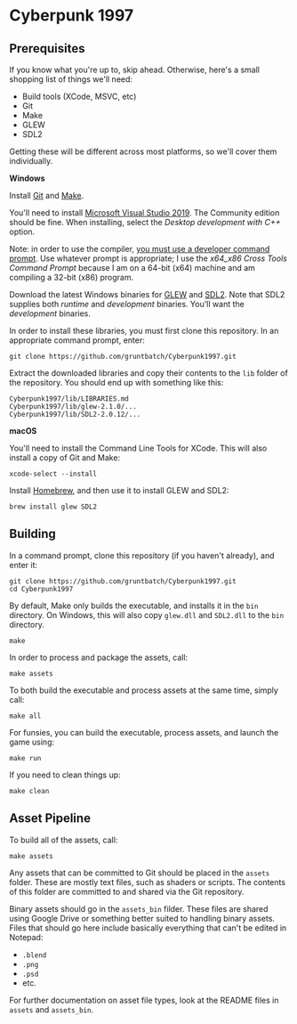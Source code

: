 Cyberpunk 1997
==============

Prerequisites
-------------

If you know what you're up to, skip ahead. Otherwise, here's a small shopping list of things we'll need:

  - Build tools (XCode, MSVC, etc)
  - Git
  - Make
  - GLEW
  - SDL2
  
Getting these will be different across most platforms, so we'll cover them individually.

__Windows__

Install [Git](https://git-scm.com/downloads) and [Make](http://gnuwin32.sourceforge.net/packages/make.htm).

You'll need to install [Microsoft Visual Studio 2019](https://visualstudio.microsoft.com/). The Community edition should be fine. When installing, select the _Desktop development with C++_ option.

Note: in order to use the compiler, [you must use a developer command prompt](https://docs.microsoft.com/en-us/cpp/build/building-on-the-command-line?view=msvc-160). Use whatever prompt is appropriate; I use the _x64_x86 Cross Tools Command Prompt_ because I am on a 64-bit (x64) machine and am compiling a 32-bit (x86) program.

Download the latest Windows binaries for [GLEW](http://glew.sourceforge.net/) and [SDL2](https://www.libsdl.org/download-2.0.php). Note that SDL2 supplies both _runtime_ and _development_ binaries. You'll want the _development_ binaries.

In order to install these libraries, you must first clone this repository. In an appropriate command prompt, enter:

	git clone https://github.com/gruntbatch/Cyberpunk1997.git

Extract the downloaded libraries and copy their contents to the `lib` folder of the repository. You should end up with something like this:

    Cyberpunk1997/lib/LIBRARIES.md
	Cyberpunk1997/lib/glew-2.1.0/...
	Cyberpunk1997/lib/SDL2-2.0.12/...

__macOS__

You'll need to install the Command Line Tools for XCode. This will also install a copy of Git and Make:

    xcode-select --install

Install [Homebrew](https://brew.sh/), and then use it to install GLEW and SDL2:

    brew install glew SDL2

Building
--------

In a command prompt, clone this repository (if you haven't already), and enter it:

	git clone https://github.com/gruntbatch/Cyberpunk1997.git
	cd Cyberpunk1997

By default, Make only builds the executable, and installs it in the `bin` directory. On Windows, this will also copy `glew.dll` and `SDL2.dll` to the `bin` directory.

    make

In order to process and package the assets, call:

	make assets

To both build the executable and process assets at the same time, simply call:

    make all

For funsies, you can build the executable, process assets, and launch the game using:

    make run

If you need to clean things up:

	make clean

Asset Pipeline
--------------

To build all of the assets, call:

    make assets

Any assets that can be committed to Git should be placed in the `assets` folder. These are mostly text files, such as shaders or scripts. The contents of this folder are committed to and shared via the Git repository.

Binary assets should go in the `assets_bin` filder. These files are shared using Google Drive or something better suited to handling binary assets. Files that should go here include basically everything that can't be edited in Notepad:

  - `.blend`
  - `.png`
  - `.psd`
  - etc.

For further documentation on asset file types, look at the README files in `assets` and `assets_bin`.
